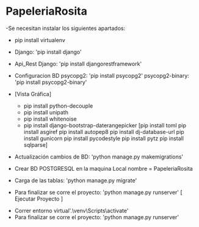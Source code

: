 # PapeleriaRosita

-Se necesitan instalar los siguientes apartados:
* pip install virtualenv
* Django: 'pip install django'
* Api_Rest Django: 'pip install djangorestframework'
* Configuracion BD psycopg2: 'pip install psycopg2'
psycopg2-binary: 'pip install psycopg2-binary'
* [Vista Gráfica]
    * pip install python-decouple
    * pip install unipath
    * pip install whitenoise
    * pip install django-bootstrap-daterangepicker
[pip install toml
pip install asgiref
pip install autopep8
pip install dj-database-url
pip install gunicorn
pip install pycodestyle
pip install pytz
pip install sqlparse]


* Actualización cambios de BD: 'python manage.py makemigrations'
* Crear BD POSTGRESQL en la maquina Local nombre = PapeleriaRosita
* Carga de las tablas: 'python manage.py migrate'
- Para finalizar se corre el proyecto: 'python manage.py runserver'
 [ Ejecutar Proyecto ]
* Correr entorno virtual'.\venv\Scripts\activate'
* Para finalizar se corre el proyecto: 'python manage.py runserver'

